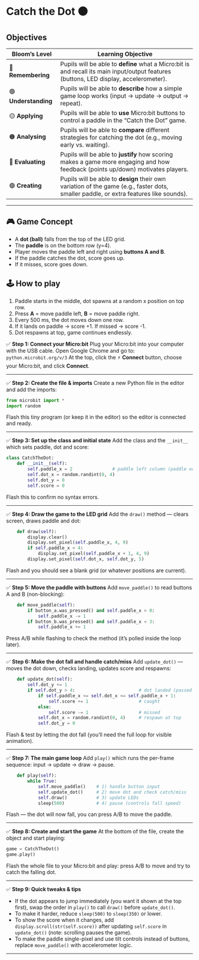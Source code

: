 # Catch the Dot  ⚫️
## Objectives


| Bloom’s Level        | Learning Objective                                                                                                                      |
| -------------------- | --------------------------------------------------------------------------------------------------------------------------------------- |
| 🔵 **Remembering**   | Pupils will be able to **define** what a Micro\:bit is and recall its main input/output features (buttons, LED display, accelerometer). |
| 🟢 **Understanding** | Pupils will be able to **describe** how a simple game loop works (input → update → output → repeat).                                    |
| 🟡 **Applying**      | Pupils will be able to **use** Micro\:bit buttons to control a paddle in the “Catch the Dot” game.                                      |
| 🟠 **Analysing**     | Pupils will be able to **compare** different strategies for catching the dot (e.g., moving early vs. waiting).                          |
| 🔴 **Evaluating**    | Pupils will be able to **justify** how scoring makes a game more engaging and how feedback (points up/down) motivates players.          |
| 🟣 **Creating**      | Pupils will be able to **design** their own variation of the game (e.g., faster dots, smaller paddle, or extra features like sounds).   |

---

## 🎮 Game Concept

* A **dot (ball)** falls from the top of the LED grid.
* The **paddle** is on the bottom row (y=4).
* Player moves the paddle left and right using **buttons A and B**.
* If the paddle catches the dot, score goes up.
* If it misses, score goes down.

## 🕹️ How to play

1. Paddle starts in the middle, dot spawns at a random x position on top row.
2. Press **A** = move paddle left, **B** = move paddle right.
3. Every 500 ms, the dot moves down one row.
4. If it lands on paddle → score +1. If missed → score -1.
5. Dot respawns at top, game continues endlessly.


✅ **Step 1: Connect your Micro\:bit**
Plug your Micro\:bit into your computer with the USB cable.
Open Google Chrome and go to: `python.microbit.org/v/3`
At the top, click the ⚡ **Connect** button, choose your Micro\:bit, and click **Connect**.

---

✅ **Step 2: Create the file & imports**
Create a new Python file in the editor and add the imports:

```python
from microbit import *
import random
```

Flash this tiny program (or keep it in the editor) so the editor is connected and ready.

---

✅ **Step 3: Set up the class and initial state**
Add the class and the `__init__` which sets paddle, dot and score:

```python
class CatchTheDot:
    def __init__(self):
        self.paddle_x = 2               # paddle left column (paddle occupies x and x+1)
        self.dot_x = random.randint(0, 4)
        self.dot_y = 0
        self.score = 0
```

Flash this to confirm no syntax errors.

---

✅ **Step 4: Draw the game to the LED grid**
Add the `draw()` method — clears screen, draws paddle and dot:

```python
    def draw(self):
        display.clear()
        display.set_pixel(self.paddle_x, 4, 9)
        if self.paddle_x < 4:
            display.set_pixel(self.paddle_x + 1, 4, 9)
        display.set_pixel(self.dot_x, self.dot_y, 5)
```

Flash and you should see a blank grid (or whatever positions are current).

---

✅ **Step 5: Move the paddle with buttons**
Add `move_paddle()` to read buttons A and B (non-blocking):

```python
    def move_paddle(self):
        if button_a.was_pressed() and self.paddle_x > 0:
            self.paddle_x -= 1
        if button_b.was_pressed() and self.paddle_x < 3:
            self.paddle_x += 1
```

Press A/B while flashing to check the method (it’s polled inside the loop later).

---

✅ **Step 6: Make the dot fall and handle catch/miss**
Add `update_dot()` — moves the dot down, checks landing, updates score and respawns:

```python
    def update_dot(self):
        self.dot_y += 1
        if self.dot_y > 4:                        # dot landed (passed bottom)
            if self.paddle_x <= self.dot_x <= self.paddle_x + 1:
                self.score += 1                   # caught
            else:
                self.score -= 1                   # missed
            self.dot_x = random.randint(0, 4)     # respawn at top
            self.dot_y = 0
```

Flash & test by letting the dot fall (you’ll need the full loop for visible animation).

---

✅ **Step 7: The main game loop**
Add `play()` which runs the per-frame sequence: input → update → draw → pause.

```python
    def play(self):
        while True:
            self.move_paddle()    # 1) handle button input
            self.update_dot()     # 2) move dot and check catch/miss
            self.draw()           # 3) update LEDs
            sleep(500)            # 4) pause (controls fall speed)
```

Flash — the dot will now fall, you can press A/B to move the paddle.

---

✅ **Step 8: Create and start the game**
At the bottom of the file, create the object and start playing:

```python
game = CatchTheDot()
game.play()
```

Flash the whole file to your Micro\:bit and play: press A/B to move and try to catch the falling dot.

---

✅ **Step 9: Quick tweaks & tips**

* If the dot appears to jump immediately (you want it shown at the top first), swap the order in `play()` to call `draw()` before `update_dot()`.
* To make it harder, reduce `sleep(500)` to `sleep(350)` or lower.
* To show the score when it changes, add `display.scroll(str(self.score))` after updating `self.score` in `update_dot()` (note: scrolling pauses the game).
* To make the paddle single-pixel and use tilt controls instead of buttons, replace `move_paddle()` with accelerometer logic.

---

